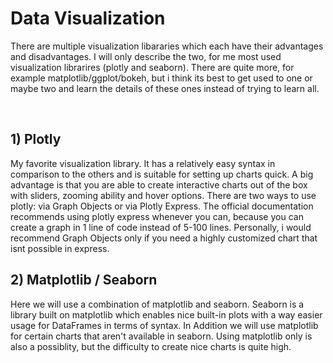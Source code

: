 # Data Visualization

There are multiple visualization libararies which each have their advantages and disadvantages. I will only describe the two, for me most used visualization librarires (plotly and seaborn). There are quite more, for example matplotlib/ggplot/bokeh, but i think its best to get used to one or maybe two and learn the details of these ones instead of trying to learn all.

<br>

## 1) Plotly

My favorite visualization library. It has a relatively easy syntax in comparison to the others and is suitable for setting up charts quick. A big advantage is that you are able to create interactive charts out of the box with sliders, zooming ability and hover options. There are two ways to use plotly: via Graph Objects or via Plotly Express. The official documentation recommends using plotly express whenever you can, because you can create a graph in 1 line of code instead of 5-100 lines. Personally, i would recommend Graph Objects only if you need a highly customized chart that isnt possible in express.

## 2) Matplotlib / Seaborn

Here we will use a combination of matplotlib and seaborn. Seaborn is a library built on matplotlib which enables nice built-in plots with a way easier usage for DataFrames in terms of syntax. In Addition we will use matplotlib for certain charts that aren't
available in seaborn. Using matplotlib only is also a possiblity, but the difficulty to create nice charts is quite high.
